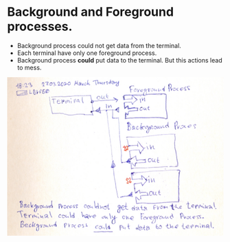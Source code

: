 # Background and Foreground processes.

- Background process could not get data from the terminal.
- Each terminal have only one foreground process.
- Background process **could** put data to the terminal. But this actions lead to mess.

![background and foreground processes](background_foreground_processes.png)
